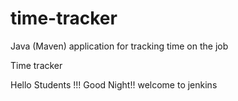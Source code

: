 # time-tracker
Java (Maven) application for tracking time on the job

Time tracker

Hello Students !!! Good Night!! welcome to jenkins
